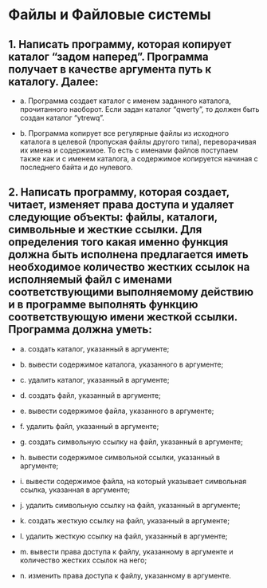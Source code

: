 # Файлы и Файловые системы

## 1. Написать программу, которая копирует каталог “задом наперед”. Программа получает в качестве аргумента путь к каталогу. Далее:

- a. Программа создает каталог с именем заданного каталога, прочитанного наоборот. Если задан каталог “qwerty”, то должен быть создан каталог “ytrewq”.

- b. Программа копирует все регулярные файлы из исходного каталога в целевой (пропуская файлы другого типа), переворачивая их имена и содержимое. То есть с именами файлов поступаем также как и с именем каталога, а содержимое копируется начиная с последнего байта и до нулевого.

## 2. Написать программу, которая создает, читает, изменяет права доступа и удаляет следующие объекты: файлы, каталоги, символьные и жесткие ссылки. Для определения того какая именно функция должна быть исполнена предлагается иметь необходимое количество жестких ссылок на исполняемый файл с именами соответствующими выполняемому действию и в программе выполнять функцию соответствующую имени жесткой ссылки. Программа должна уметь:

- a. создать каталог, указанный в аргументе;

- b. вывести содержимое каталога, указанного в аргументе;

- c. удалить каталог, указанный в аргументе;

- d. создать файл, указанный в аргументе;

- e. вывести содержимое файла, указанного в аргументе;

- f. удалить файл, указанный в аргументе;

- g. создать символьную ссылку на файл, указанный в аргументе;

- h. вывести содержимое символьной ссылки, указанный в аргументе;

- i. вывести содержимое файла, на который указывает символьная ссылка, указанная в аргументе;

- j. удалить символьную ссылку на файл, указанный в аргументе;

- k. создать жесткую ссылку на файл, указанный в аргументе;

- l. удалить жесткую ссылку на файл, указанный в аргументе;

- m. вывести права доступа к файлу, указанному в аргументе и количество жестких ссылок на него;

- n. изменить права доступа к файлу, указанному в аргументе.
